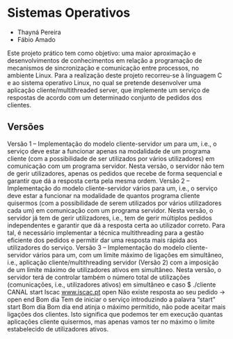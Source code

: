 # Sistemas Operativos

*  Thayná Pereira
* Fábio Amado

Este projeto prático tem como objetivo: uma maior aproximação e desenvolvimentos de conhecimentos em relação a programação de mecanismos de sincronização e comunicação entre processos, no ambiente Linux. Para a realização deste projeto recorreu-se à linguagem C e ao sistema operativo Linux, no qual se pretende desenvolver uma aplicação cliente/multithreaded server, que implemente um serviço de respostas de acordo com um determinado conjunto de pedidos dos clientes.

## Versões
Versão 1 – Implementação do modelo cliente-servidor um para um, i.e., o serviço deve estar a funcionar apenas na modalidade de um programa cliente (com a possibilidade de ser utilizados por vários utilizadores) em comunicação com um programa servidor. Nesta versão, o servidor não tem de gerir utilizadores, apenas os pedidos que recebe de forma sequencial e garantir que dá a resposta certa pela mesma ordem. 
Versão 2 – Implementação do modelo cliente-servidor vários para um, i.e., o serviço deve estar a funcionar na modalidade de quantos programa cliente quisermos (com a possibilidade de serem utilizados por vários utilizadores cada um) em comunicação com um programa servidor. Nesta versão, o servidor já tem de gerir utilizadores, i.e., tem de gerir múltiplos pedidos independentes e garantir que dá a resposta certa ao utilizador correto. Para tal, é necessário implementar a técnica multithreading para a gestão eficiente dos pedidos e permitir dar uma resposta mais rápida aos utilizadores do serviço. 
Versão 3 – Implementação do modelo cliente-servidor vários para um, com um limite máximo de ligações em simultâneo, i.e., aplicação cliente/multithreading servidor (Versão 2) com a imposição de um limite máximo de utilizadores ativos em simultâneo. Nesta versão, o servidor terá de controlar também o número total de utilizações (comunicações, i.e., utilizadores ativos) em simultâneo e caso 
$ ./cliente CANAL start Iscac www.iscac.pt open Não existe resposta ao seu pedido -> open end Bom dia Tem de iniciar o serviço introduzindo a palavra “start” start Bom dia Bom dia end atinja o máximo permitido, não pode aceitar mais ligações dos clientes. Isto significa que podemos ter em execução quantas aplicações cliente quisermos, mas apenas vamos ter no máximo o limite estabelecido de utilizadores ativos. 
 
